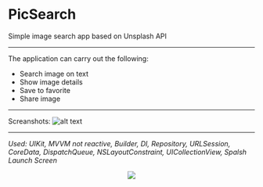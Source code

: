 # PicSearch
Simple image search app based on Unsplash API
___
The application can carry out the following:
* Search image on text
* Show image details
* Save to favorite
* Share image
___
Screanshots: 
![alt text](https://lh3.googleusercontent.com/pw/AL9nZEWRYI8HjW8J0yNNCa7knI9EGTM7q6Gi3yWrOF7o68aTR39iyOB_aUB0bfbat-8acXRHP0NDG6WxTbiQs208ZchiTNU6FqelHZQvRNOkPMs2tMctognM6ukxJ6AEmrwHezBCPr9NGwWtp7NquR-kvJHM=w1500-h800-no?authuser=0)
___
_Used: UIKit, MVVM not reactive, Builder, DI, Repository, URLSession, CoreData, DispatchQueue, NSLayoutConstraint, UICollectionView, Spalsh Launch Screen_

<p align="center">
  <img src="https://lh3.googleusercontent.com/pw/AL9nZEVtctyyehT6fzp_YttIYddYBsSXa2aiLCnMrfpJTt5XpoG44XHoLFSGeqEMRHiyPmhqLcwKRMHHjZ8TQ2qlyTWe398LSKQB6o2nL_TE1pXNieZi7E5E3txZD7RRs1it-_CMeui7ZRzCT1gI7hkiSDHJ=s200-no?authuser=0" />
</p>
